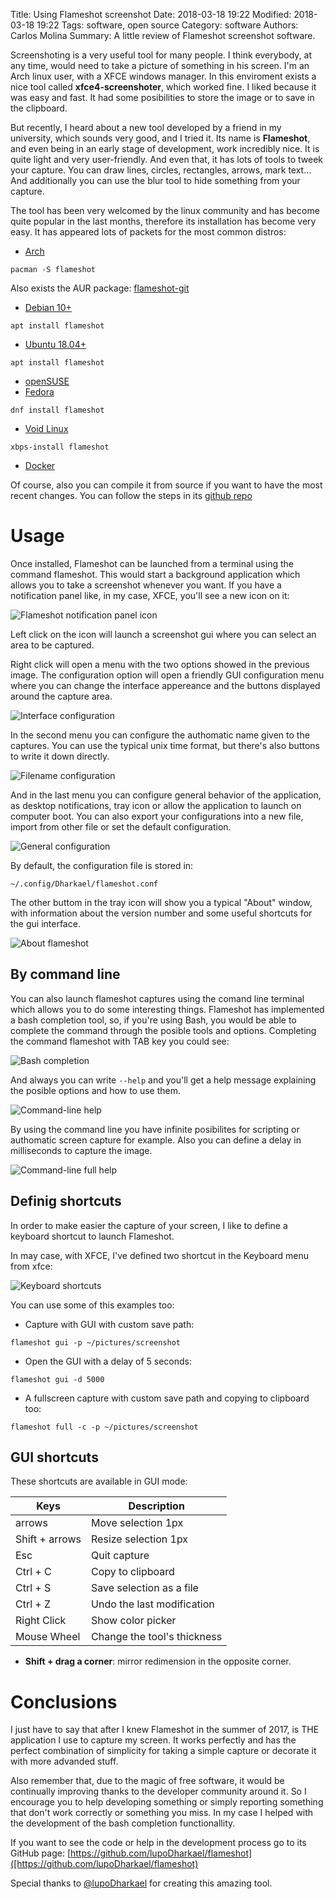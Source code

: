 Title: Using Flameshot screenshot
Date: 2018-03-18 19:22
Modified: 2018-03-18 19:22
Tags: software, open source
Category: software
Authors: Carlos Molina
Summary: A little review of Flameshot screenshot software.

Screenshoting is a very useful tool for many people. I think everybody, at any time, would
need to take a picture of something in his screen. I'm an Arch linux user, with a
XFCE windows manager. In this enviroment exists a nice tool called **xfce4-screenshoter**,
which worked fine. I liked because it was easy and fast. It had some posibilities to
store the image or to save in the clipboard.

But recently, I heard about a new tool developed by a friend in my university, which
sounds very good, and I tried it. Its name is **Flameshot**, and even being in an early
stage of development, work incredibly nice. It is quite light and very user-friendly.
And even that, it has lots of tools to tweek your capture. You can draw lines, circles,
rectangles, arrows, mark text... And additionally you can use the blur tool to hide
something from your capture.

The tool has been very welcomed by the linux community and has become quite popular
in the last months, therefore its installation has become very easy. It has appeared
lots of packets for the most common distros:

* [Arch](https://www.archlinux.org/packages/community/x86_64/flameshot/)
```
pacman -S flameshot
```
Also exists the AUR package: [flameshot-git](https://aur.archlinux.org/packages/flameshot-git)
* [Debian 10+](https://tracker.debian.org/pkg/flameshot)
```
apt install flameshot
```
* [Ubuntu 18.04+](https://launchpad.net/ubuntu/+source/flameshot)
```
apt install flameshot
```
* [openSUSE](https://software.opensuse.org/package/flameshot)
* [Fedora](https://apps.fedoraproject.org/packages/flameshot)
```
dnf install flameshot
```
* [Void Linux](https://github.com/voidlinux/void-packages/tree/master/srcpkgs/flameshot)
```
xbps-install flameshot
```
* [Docker](https://github.com/ManuelLR/docker-flameshot)

Of course, also you can compile it from source if you want to have the most recent
changes. You can follow the steps in its [github repo](https://github.com/lupoDharkael/flameshot#compilation)

# Usage
Once installed, Flameshot can be launched from a terminal using the command flameshot.
This would start a background application which allows you to take a screenshot
whenever you want. If you have a notification panel like, in my case, XFCE, you'll
see a new icon on it:

![Flameshot notification panel icon]({static}/images/flameshot_panel.png)

Left click on the icon will launch a screenshot gui where you can select an area to be
captured.

Right click will open a menu with the two options showed in the previous image.
The configuration option will open a friendly GUI configuration menu where you can
change the interface appereance and the buttons displayed around the capture area.

![Interface configuration]({static}/images/flameshot_config_interface.png)

In the second menu you can configure the authomatic name given to the captures. You
can use the typical unix time format, but there's also buttons to write it down directly.

![Filename configuration]({static}/images/flameshot_config_filename.png)

And in the last menu you can configure general behavior of the application, as desktop
notifications, tray icon or allow the application to launch on computer boot. You can
also export your configurations into a new file, import from other file or set the
default configuration.

![General configuration]({static}/images/flameshot_config_general.png)

By default, the configuration file is stored in:
```
~/.config/Dharkael/flameshot.conf
```

The other buttom in the tray icon will show you a typical "About" window, with information
about the version number and some useful shortcuts for the gui interface.

![About flameshot]({static}/images/flameshot_about.png)

## By command line
You can also launch flameshot captures using the comand line terminal which allows you
to do some interesting things. Flameshot has implemented a bash completion tool, so,
if you're using Bash, you would be able to complete the command through the posible tools
and options. Completing the command flameshot with TAB key you could see:

![Bash completion]({static}/images/flameshot_bash_completion.png)

And always you can write ```--help``` and you'll get a help message explaining the
posible options and how to use them.

![Command-line help]({static}/images/flameshot_config_help.png)

By using the command line you have infinite posibilites for scripting or authomatic
screen capture for example. Also you can define a delay in milliseconds to capture the image.

![Command-line full help]({static}/images/flameshot_full_help.png)

## Definig shortcuts
In order to make easier the capture of your screen, I like to define a keyboard shortcut
to launch Flameshot.

In may case, with XFCE, I've defined two shortcut in the Keyboard menu from xfce:

![Keyboard shortcuts]({static}/images/flameshot_keyboard.png)

You can use some of this examples too:

* Capture with GUI with custom save path:
```
flameshot gui -p ~/pictures/screenshot
```
* Open the GUI with a delay of 5 seconds:
```
flameshot gui -d 5000
```
* A fullscreen capture with custom save path and copying to clipboard too:
```
flameshot full -c -p ~/pictures/screenshot
```

## GUI shortcuts
These shortcuts are available in GUI mode:

|  Keys				|  Description                         |
|---				|---                                   |
| arrows			| Move selection 1px                   |
| Shift + arrows		| Resize selection 1px                 |
| Esc				| Quit capture                         |
| Ctrl + C			| Copy to clipboard                    |
| Ctrl + S			| Save selection as a file             |
| Ctrl + Z			| Undo the last modification           |
| Right Click			| Show color picker                    |
| Mouse Wheel			| Change the tool's thickness          |

* **Shift + drag a corner**: mirror redimension in the opposite corner.


# Conclusions
I just have to say that after I knew Flameshot in the summer of 2017, is THE application
I use to capture my screen. It works perfectly and has the perfect combination
of simplicity for taking a simple capture or decorate it with more advanded stuff.

Also remember that, due to the magic of free software, it would be continually
improving thanks to the developer community around it. So I encourage you to
help developing something or simply reporting something that don't work correctly
or something you miss. In my case I helped with the development of the bash completion
functionallity.

If you want to see the code or help in the development process go to its GitHub page:
[https://github.com/lupoDharkael/flameshot]([https://github.com/lupoDharkael/flameshot)

Special thanks to [@lupoDharkael](https://github.com/lupoDharkael) for creating this
amazing tool.
